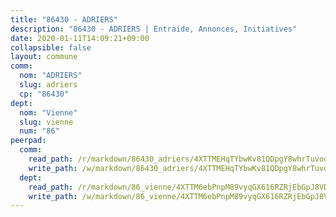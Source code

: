```yaml
---
title: "86430 - ADRIERS"
description: "86430 - ADRIERS | Entraide, Annonces, Initiatives"
date: 2020-01-11T14:09:21+09:00
collapsible: false
layout: commune
comm:
  nom: "ADRIERS"
  slug: adriers
  cp: "86430"
dept:
  nom: "Vienne"
  slug: vienne
  num: "86"
peerpad:
  comm:
    read_path: /r/markdown/86430_adriers/4XTTMEHqTYbwKv81QDpgY8whrTuvoqhwQDhEwgzW1f8LN4zBX
    write_path: /w/markdown/86430_adriers/4XTTMEHqTYbwKv81QDpgY8whrTuvoqhwQDhEwgzW1f8LN4zBX-K3TgTi2LWq1nw9KTzx2ttWw9fygsWitmT9U6kZz4mPHVR5o8KEkR2JPuobsRejPHPxP8Xd6CE7WmAXzZZwsqra7vqvkkpdNVh5ZSYu246eYmBRcW1XUnCamTgNL9U3PqLHomoDkq
  dept:
    read_path: /r/markdown/86_vienne/4XTTM6ebPnpM89vyqGX616RZRjEbGpJ8VDNVdSCrMHCb86ALN
    write_path: /w/markdown/86_vienne/4XTTM6ebPnpM89vyqGX616RZRjEbGpJ8VDNVdSCrMHCb86ALN-K3TgUEmU2PzobkNvYrNtR4DXtgm1qYeknzdEZmszmUFpRSMDjV62q8xZv1nUQEJqGnnT9H399N9TnzZMyT3rgAM3pHPbqGxVD33vWNzCSkbf2kxHwBfenpixiJuwbWaCBERwmNeA
---
```


